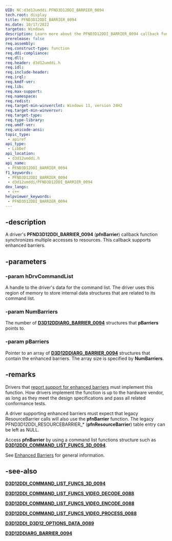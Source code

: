 ```yaml
---
UID: NC:d3d12umddi.PFND3D12DDI_BARRIER_0094
tech.root: display
title: PFND3D12DDI_BARRIER_0094
ms.date: 10/17/2022
targetos: Windows
description: Learn more about the PFND3D12DDI_BARRIER_0094 callback function.
prerelease: false
req.assembly: 
req.construct-type: function
req.ddi-compliance: 
req.dll: 
req.header: d3d12umddi.h
req.idl: 
req.include-header: 
req.irql: 
req.kmdf-ver: 
req.lib: 
req.max-support: 
req.namespace: 
req.redist: 
req.target-min-winverclnt: Windows 11, version 24H2
req.target-min-winversvr: 
req.target-type: 
req.type-library: 
req.umdf-ver: 
req.unicode-ansi: 
topic_type:
 - apiref
api_type:
 - LibDef
api_location:
 - d3d12umddi.h
api_name:
 - PFND3D12DDI_BARRIER_0094
f1_keywords:
 - PFND3D12DDI_BARRIER_0094
 - d3d12umddi/PFND3D12DDI_BARRIER_0094
dev_langs:
 - c++
helpviewer_keywords:
 - PFND3D12DDI_BARRIER_0094
---
```


## -description

A driver's **PFND3D12DDI_BARRIER_0094** (**pfnBarrier**) callback function synchronizes multiple accesses to resources. This callback supports enhanced barriers.

## -parameters

### -param hDrvCommandList

A handle to the driver's data for the command list. The driver uses this region of memory to store internal data structures that are related to its command list.

### -param NumBarriers

The number of [**D3D12DDIARG_BARRIER_0094**](ns-d3d12umddi-d3d12ddiarg_barrier_0094.md) structures that **pBarriers** points to.

### -param pBarriers

Pointer to an array of [**D3D12DDIARG_BARRIER_0094**](ns-d3d12umddi-d3d12ddiarg_barrier_0094.md) structures that contain the enhanced barriers. The array size is specified by **NumBarriers**.

## -remarks

Drivers that [report support for enhanced barriers](ns-d3d12umddi-d3d12ddi_d3d12_options_data_0089.md) must implement this function. How drivers implement the function is up to the hardware vendor, as long as they meet the design specifications and pass all related conformance tests.

A driver supporting enhanced barriers must expect that legacy ResourceBarrier calls will also use the **pfnBarrier** function. The legacy PFND3D12DDI_RESOURCEBARRIER_* (**pfnResourceBarrier**) table entry can be left as NULL.

Access **pfnBarrier** by using a command list functions structure such as [**D3D12DDI_COMMAND_LIST_FUNCS_3D_0094**](ns-d3d12umddi-d3d12ddi_command_list_funcs_3d_0094.md).

See [Enhanced Barriers](/windows-hardware/drivers/display/enhanced-barriers) for general information.

## -see-also

[**D3D12DDI_COMMAND_LIST_FUNCS_3D_0094**](ns-d3d12umddi-d3d12ddi_command_list_funcs_3d_0094.md)

[**D3D12DDI_COMMAND_LIST_FUNCS_VIDEO_DECODE_0088**](ns-d3d12umddi-d3d12ddi_command_list_funcs_video_decode_0088.md)

[**D3D12DDI_COMMAND_LIST_FUNCS_VIDEO_ENCODE_0088**](ns-d3d12umddi-d3d12ddi_command_list_funcs_video_encode_0088.md)

[**D3D12DDI_COMMAND_LIST_FUNCS_VIDEO_PROCESS_0088**](ns-d3d12umddi-d3d12ddi_command_list_funcs_video_process_0088.md)

[**D3D12DDI_D3D12_OPTIONS_DATA_0089**](ns-d3d12umddi-d3d12ddi_d3d12_options_data_0089.md)

[**D3D12DDIARG_BARRIER_0094**](ns-d3d12umddi-d3d12ddiarg_barrier_0094.md)
